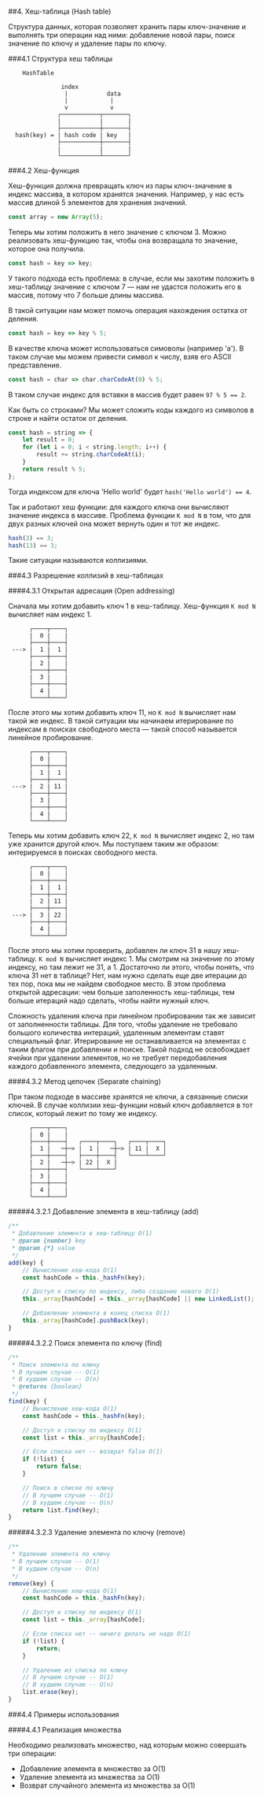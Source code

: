 ##4. Хеш-таблица (Hash table)

Структура данных, которая позволяет хранить пары ключ-значение и выполнять три операции над ними: добавление новой пары, поиск значение по ключу и удаление пары по ключу.

###4.1 Структура хеш таблицы

```
    HashTable

               index
                |           data
                |            |
                v            v
              ┌───────────┬───────┐
              |           |       |
              ├───────────┼───────┤
  hash(key) = | hash code | key   |
              ├───────────┼───────┤
              |           |       |
              └───────────┴───────┘
```

###4.2 Хеш-функция

Хеш-функция должна превращать ключ из пары ключ-значение в индекс массива, в котором хранятся значения. Например, у нас есть массив длиной 5 элементов для хранения значений.

```js
const array = new Array(5);
```

Теперь мы хотим положить в него значение с ключом 3. Можно реализовать хеш-функцию так, чтобы она возвращала то значение, которое она получила.

```js
const hash = key => key;
```

У такого подхода есть проблема: в случае, если мы захотим положить в хеш-таблицу значение с ключом 7 &mdash; нам не удастся положить его в массив, потому что 7 больше длины массива.

В такой ситуации нам может помочь операция нахождения остатка от деления.

```js
const hash = key => key % 5;
```

В качестве ключа может использоваться симоволы (например 'a'). В таком случае мы можем привести символ к числу, взяв его ASCII представление.

```js
const hash = char => char.charCodeAt(0) % 5;
```

В таком случае индекс для вставки в массив будет равен `97 % 5 == 2`.

Как быть со строками? Мы может сложить коды каждого из символов в строке и найти остаток от деления.

```js
const hash = string => {
    let result = 0;
    for (let i = 0; i < string.length; i++) {
        result += string.charCodeAt(i);
    }
    return result % 5;
};
```

Тогда индексом для ключа 'Hello world' будет `hash('Hello world') == 4`.

Так и работают хеш функции: для каждого ключа они вычисляют значение индекса в массиве. Проблема функции `K mod N` в том, что для двух разных ключей она может вернуть один и тот же индекс.

```js
hash(3) == 3;
hash(13) == 3;
```

Такие ситуации называются коллизиями.

###4.3 Разрешение коллизий в хеш-таблицах

####4.3.1 Открытая адресация (Open addressing)

Сначала мы хотим добавить ключ 1 в хеш-таблицу. Хеш-функция `K mod N` вычисляет нам индекс 1.

```
      ┌────┬────┐
      |  0 |    |
      ├────┼────┤
 ---> |  1 |  1 |
      ├────┼────┤
      |  2 |    |
      ├────┼────┤
      |  3 |    |
      ├────┼────┤
      |  4 |    |
      └────┴────┘
```

После этого мы хотим добавить ключ 11, но `K mod N` вычисляет нам такой же индекс. В такой ситуации мы начинаем итерирование по индексам в поисках свободного места &mdash; такой способ называется линейное пробирование.

```
      ┌────┬────┐
      |  0 |    |
      ├────┼────┤
      |  1 |  1 |
      ├────┼────┤
 ---> |  2 | 11 |
      ├────┼────┤
      |  3 |    |
      ├────┼────┤
      |  4 |    |
      └────┴────┘
```

Теперь мы хотим добавить ключ 22, `K mod N` вычисляет индекс 2, но там уже хранится другой ключ. Мы поступаем таким же образом: интерируемся в поисках свободного места.

```
      ┌────┬────┐
      |  0 |    |
      ├────┼────┤
      |  1 |  1 |
      ├────┼────┤
      |  2 | 11 |
      ├────┼────┤
 ---> |  3 | 22 |
      ├────┼────┤
      |  4 |    |
      └────┴────┘
```

После этого мы хотим проверить, добавлен ли ключ 31 в нашу хеш-таблицу. `K mod N` вычисляет индекс 1. Мы смотрим на значение по этому индексу, но там лежит не 31, а 1. Достаточно ли этого, чтобы понять, что ключа 31 нет в таблице? Нет, нам нужно сделать еще две итерации до тех пор, пока мы не найдем свободное место. В этом проблема открытой адресации: чем больше заполенность хеш-таблицы, тем больше итераций надо сделать, чтобы найти нужный ключ.

Сложность удаления ключа при линейном пробировании так же зависит от заполненности таблицы. Для того, чтобы удаление не требовало большого количества интераций, удаленным элементам ставят специальный флаг. Итерирование не останавливается на элементах с таким флагом при добавлении и поиске. Такой подход не освобождает ячейки при удалении элементов, но не требует передобавления каждого добавленного элемента, следующего за удаленным.

####4.3.2 Метод цепочек (Separate chaining)

При таком подходе в массиве хранятся не ключи, а связанные списки ключей. В случае коллизии хеш-функции новый ключ добавляется в тот список, который лежит по тому же индексу.

```
      ┌────┬────┐
      |  0 |    |
      ├────┼────┤   ┌────┬────┐   ┌────┬────┐
      |  1 |   ─┼─> |  1 |   ─┼─> | 11 |  X │
      ├────┼────┤   ├────┼────┤   └────┴────┘
      |  2 |   ─┼─> | 22 |  X |
      ├────┼────┤   └────┴────┘
      |  3 |    |
      ├────┼────┤
      |  4 |    |
      └────┴────┘
```

#####4.3.2.1 Добавление элемента в хеш-таблицу (add)

```js
/**
 * Добавление элемента в хеш-таблицу O(1)
 * @param {number} key
 * @param {*} value
 */
add(key) {
    // Вычисление хеш-кода O(1)
    const hashCode = this._hashFn(key);

    // Доступ к списку по индексу, либо создание нового O(1)
    this._array[hashCode] = this._array[hashCode] || new LinkedList();

    // Добавление элемента в конец списка O(1)
    this._array[hashCode].pushBack(key);
}
```

#####4.3.2.2 Поиск элемента по ключу (find)

```js
/**
 * Поиск элемента по ключу
 * В лучшем случае -- O(1)
 * В худшем случае -- O(n)
 * @returns {boolean}
 */
find(key) {
    // Вычисление хеш-кода O(1)
    const hashCode = this._hashFn(key);

    // Доступ к списку по индексу O(1)
    const list = this._array[hashCode];

    // Если списка нет -- возврат false O(1)
    if (!list) {
        return false;
    }

    // Поиск в списке по ключу
    // В лучшем случае -- O(1)
    // В худшем случае -- O(n)
    return list.find(key);
}
```

#####4.3.2.3 Удаление элемента по ключу (remove)

```js
/**
 * Удаление элемента по ключу
 * В лучшем случае -- O(1)
 * В худшем случае -- O(n)
 */
remove(key) {
    // Вычисление хеш-кода O(1)
    const hashCode = this._hashFn(key);

    // Доступ к списку по индексу O(1)
    const list = this._array[hashCode];

    // Если списка нет -- ничего делать не надо O(1)
    if (!list) {
        return;
    }

    // Удаление из списка по ключу
    // В лучшем случае -- O(1)
    // В худшем случае -- O(n)
    list.erase(key);
}
```

###4.4 Примеры использования

####4.4.1 Реализация множества

Необходимо реализовать множество, над которым можно совершать три операции:

- Добавление элемента в множество за O(1)
- Удаление элемента из мнажества за O(1)
- Возврат случайного элемента из множества за O(1)

